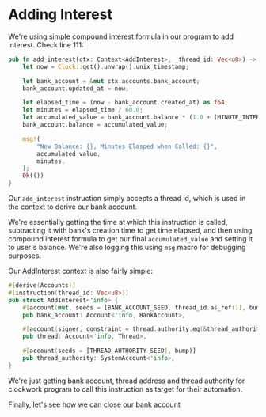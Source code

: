 # Adding Interest
We're using simple compound interest formula in our program to add interest. 
Check line 111:

```rs
pub fn add_interest(ctx: Context<AddInterest>, _thread_id: Vec<u8>) -> Result<()> {
    let now = Clock::get().unwrap().unix_timestamp;

    let bank_account = &mut ctx.accounts.bank_account;
    bank_account.updated_at = now;

    let elapsed_time = (now - bank_account.created_at) as f64;
    let minutes = elapsed_time / 60.0;
    let accumulated_value = bank_account.balance * (1.0 + (MINUTE_INTEREST)).powf(minutes);
    bank_account.balance = accumulated_value;

    msg!(
        "New Balance: {}, Minutes Elasped when Called: {}",
        accumulated_value,
        minutes,
    );
    Ok(())
}
```

Our `add_interest` instruction simply accepts a thread id, which is used in the context to derive our bank account.

We're essentially getting the time at which this instruction is called, subtracting it with bank's creation time to get time elapsed, and then using compound interest formula to get our final `accumulated_value` and setting it to user's balance. We're also logging this using `msg` macro for debugging purposes.

Our AddInterest context is also fairly simple:

```rs
#[derive(Accounts)]
#[instruction(thread_id: Vec<u8>)]
pub struct AddInterest<'info> {
    #[account(mut, seeds = [BANK_ACCOUNT_SEED, thread_id.as_ref()], bump)]
    pub bank_account: Account<'info, BankAccount>,

    #[account(signer, constraint = thread.authority.eq(&thread_authority.key()))]
    pub thread: Account<'info, Thread>,

    #[account(seeds = [THREAD_AUTHORITY_SEED], bump)]
    pub thread_authority: SystemAccount<'info>,
}
```
We're just getting bank account, thread address and thread authority for clockwork program to call this instruction as target for their automation.

Finally, let's see how we can close our bank account